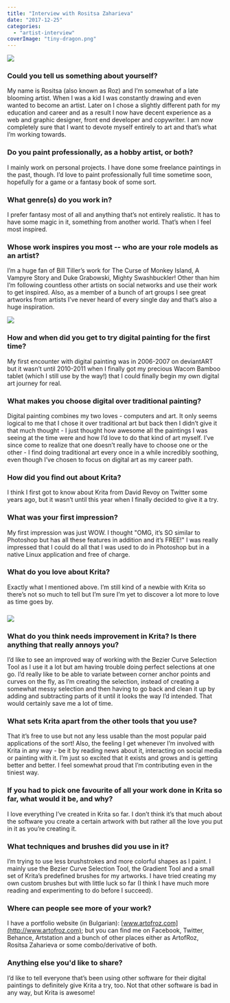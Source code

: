 ```yaml
---
title: "Interview with Rositsa Zaharieva"
date: "2017-12-25"
categories: 
  - "artist-interview"
coverImage: "tiny-dragon.png"
---
```


![](../images/tiny-dragon.png)

### Could you tell us something about yourself?

My name is Rositsa (also known as Roz) and I’m somewhat of a late blooming artist. When I was a kid I was constantly drawing and even wanted to become an artist. Later on I chose a slightly different path for my education and career and as a result I now have decent experience as a web and graphic designer, front end developer and copywriter. I am now completely sure that I want to devote myself entirely to art and that’s what I’m working towards.

### Do you paint professionally, as a hobby artist, or both?

I mainly work on personal projects. I have done some freelance paintings in the past, though. I’d love to paint professionally full time sometime soon, hopefully for a game or a fantasy book of some sort.

### What genre(s) do you work in?

I prefer fantasy most of all and anything that’s not entirely realistic. It has to have some magic in it, something from another world. That’s when I feel most inspired.

### Whose work inspires you most -- who are your role models as an artist?

I’m a huge fan of Bill Tiller’s work for The Curse of Monkey Island, A Vampyre Story and Duke Grabowski, Mighty Swashbuckler! Other than him I’m following countless other artists on social networks and use their work to get inspired. Also, as a member of a bunch of art groups I see great artworks from artists I’ve never heard of every single day and that’s also a huge inspiration.

![](../images/material-1.png)

### How and when did you get to try digital painting for the first time?

My first encounter with digital painting was in 2006-2007 on deviantART but it wasn’t until 2010-2011 when I finally got my precious Wacom Bamboo tablet (which I still use by the way!) that I could finally begin my own digital art journey for real.

### What makes you choose digital over traditional painting?

Digital painting combines my two loves - computers and art. It only seems logical to me that I chose it over traditional art but back then I didn’t give it that much thought - I just thought how awesome all the paintings I was seeing at the time were and how I’d love to do that kind of art myself. I’ve since come to realize that one doesn’t really have to choose one or the other - I find doing traditional art every once in a while incredibly soothing, even though I’ve chosen to focus on digital art as my career path.

### How did you find out about Krita?

I think I first got to know about Krita from David Revoy on Twitter some years ago, but it wasn’t until this year when I finally decided to give it a try.

### What was your first impression?

My first impression was just WOW. I thought "OMG, it’s SO similar to Photoshop but has all these features in addition and it’s FREE!" I was really impressed that I could do all that I was used to do in Photoshop but in a native Linux application and free of charge.

### What do you love about Krita?

Exactly what I mentioned above. I’m still kind of a newbie with Krita so there’s not so much to tell but I’m sure I’m yet to discover a lot more to love as time goes by.

### ![](../images/isometrichna-vyzrojdenska-kyshta-1_003-1700.png)

### What do you think needs improvement in Krita? Is there anything that really annoys you?

I’d like to see an improved way of working with the Bezier Curve Selection Tool as I use it a lot but am having trouble doing perfect selections at one go. I’d really like to be able to variate between corner anchor points and curves on the fly, as I’m creating the selection, instead of creating a somewhat messy selection and then having to go back and clean it up by adding and subtracting parts of it until it looks the way I’d intended. That would certainly save me a lot of time.

### What sets Krita apart from the other tools that you use?

That it’s free to use but not any less usable than the most popular paid applications of the sort! Also, the feeling I get whenever I’m involved with Krita in any way - be it by reading news about it, interacting on social media or painting with it. I’m just so excited that it exists and grows and is getting better and better. I feel somewhat proud that I’m contributing even in the tiniest way.

### If you had to pick one favourite of all your work done in Krita so far, what would it be, and why?

I love everything I’ve created in Krita so far. I don’t think it’s that much about the software you create a certain artwork with but rather all the love you put in it as you’re creating it.

### What techniques and brushes did you use in it?

I’m trying to use less brushstrokes and more colorful shapes as I paint. I mainly use the Bezier Curve Selection Tool, the Gradient Tool and a small set of Krita’s predefined brushes for my artworks. I have tried creating my own custom brushes but with little luck so far (I think I have much more reading and experimenting to do before I succeed).

### Where can people see more of your work?

I have a portfolio website (in Bulgarian): [www.artofroz.com](http://www.artofroz.com); but you can find me on Facebook, Twitter, Behance, Artstation and a bunch of other places either as ArtofRoz, Rositsa Zaharieva or some combo/derivative of both.

### Anything else you'd like to share?

I’d like to tell everyone that’s been using other software for their digital paintings to definitely give Krita a try, too. Not that other software is bad in any way, but Krita is awesome!
